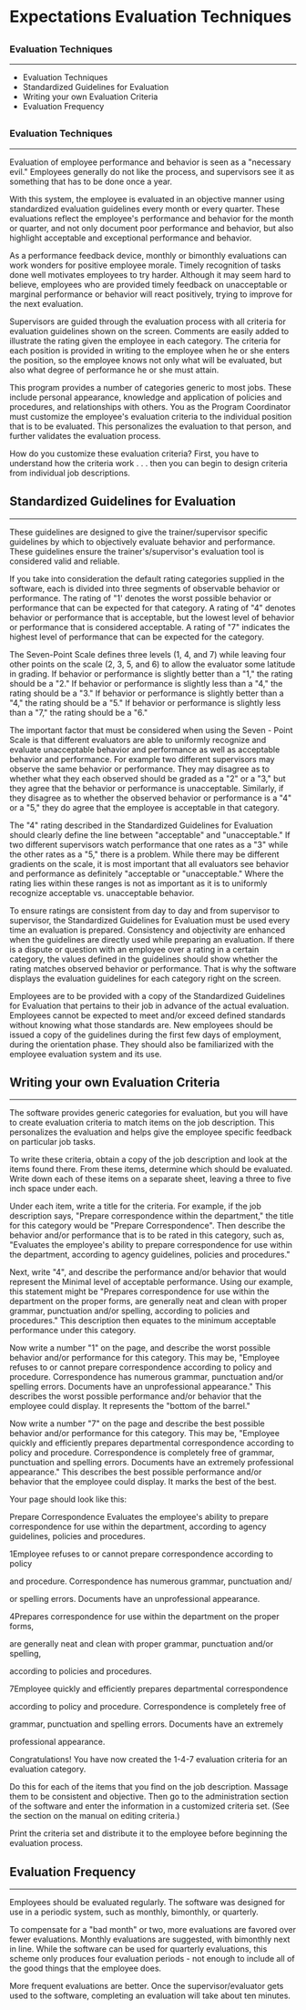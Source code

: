 # Expectations Evaluation Techniques

## <h3><strong>Evaluation Techniques</strong></h3>
-----------------------------------------------

* Evaluation Techniques
* Standardized Guidelines for Evaluation
* Writing your own Evaluation Criteria
* Evaluation Frequency

## <h3>Evaluation Techniques</h3>
------------------------------

Evaluation of employee performance and behavior is seen as a "necessary evil." Employees generally do not like the process, and supervisors see it as something that has to be done once a year.

With this system, the employee is evaluated in an objective manner using standardized evaluation guidelines every month or every quarter. These evaluations reflect the employee's performance and behavior for the month or quarter, and not only document poor performance and behavior, but also highlight acceptable and exceptional performance and behavior.

As a performance feedback device, monthly or bimonthly evaluations can work wonders for positive employee morale. Timely recognition of tasks done well motivates employees to try harder. Although it may seem hard to believe, employees who are provided timely feedback on unacceptable or marginal performance or behavior will react positively, trying to improve for the next evaluation.

Supervisors are guided through the evaluation process with all criteria for evaluation guidelines shown on the screen. Comments are easily added to illustrate the rating given the employee in each category. The criteria for each position is provided in writing to the employee when he or she enters the position, so the employee knows not only what will be evaluated, but also what degree of performance he or she must attain.

This program provides a number of categories generic to most jobs. These include personal appearance, knowledge and application of policies and procedures, and relationships with others. You as the Program Coordinator must customize the employee's evaluation criteria to the individual position that is to be evaluated. This personalizes the evaluation to that person, and further validates the evaluation process.

How do you customize these evaluation criteria? First, you have to understand how the criteria work . . . then you can begin to design criteria from individual job descriptions.

## Standardized Guidelines for Evaluation
--------------------------------------

These guidelines are designed to give the trainer/supervisor specific guidelines by which to objectively evaluate behavior and performance. These guidelines ensure the trainer's/supervisor's evaluation tool is considered valid and reliable.

If you take into consideration the default rating categories supplied in the software, each is divided into three segments of observable behavior or performance. The rating of "1' denotes the worst possible behavior or performance that can be expected for that category. A rating of "4" denotes behavior or performance that is acceptable, but the lowest level of behavior or performance that is considered acceptable. A rating of "7" indicates the highest level of performance that can be expected for the category.

The Seven-Point Scale defines three levels (1, 4, and 7) while leaving four other points on the scale (2, 3, 5, and 6) to allow the evaluator some latitude in grading. If behavior or performance is slightly better than a "1," the rating should be a "2." If behavior or performance is slightly less than a "4," the rating should be a "3." If behavior or performance is slightly better than a "4," the rating should be a "5." If behavior or performance is slightly less than a "7," the rating should be a "6."

The important factor that must be considered when using the Seven - Point Scale is that different evaluators are able to uniformly recognize and evaluate unacceptable behavior and performance as well as acceptable behavior and performance. For example two different supervisors may observe the same behavior or performance. They may disagree as to whether what they each observed should be graded as a "2" or a "3," but they agree that the behavior or performance is unacceptable. Similarly, if they disagree as to whether the observed behavior or performance is a "4" or a "5," they do agree that the employee is acceptable in that category.

The "4" rating described in the Standardized Guidelines for Evaluation should clearly define the line between "acceptable" and "unacceptable." If two different supervisors watch performance that one rates as a "3" while the other rates as a "5," there is a problem. While there may be different gradients on the scale, it is most important that all evaluators see behavior and performance as definitely "acceptable or "unacceptable." Where the rating lies within these ranges is not as important as it is to uniformly recognize acceptable vs. unacceptable behavior.

To ensure ratings are consistent from day to day and from supervisor to supervisor, the Standardized Guidelines for Evaluation must be used every time an evaluation is prepared. Consistency and objectivity are enhanced when the guidelines are directly used while preparing an evaluation. If there is a dispute or question with an employee over a rating in a certain category, the values defined in the guidelines should show whether the rating matches observed behavior or performance. That is why the software displays the evaluation guidelines for each category right on the screen.

Employees are to be provided with a copy of the Standardized Guidelines for Evaluation that pertains to their job in advance of the actual evaluation. Employees cannot be expected to meet and/or exceed defined standards without knowing what those standards are. New employees should be issued a copy of the guidelines during the first few days of employment, during the orientation phase. They should also be familiarized with the employee evaluation system and its use.

## Writing your own Evaluation Criteria
------------------------------------

The software provides generic categories for evaluation, but you will have to create evaluation criteria to match items on the job description. This personalizes the evaluation and helps give the employee specific feedback on particular job tasks.

To write these criteria, obtain a copy of the job description and look at the items found there. From these items, determine which should be evaluated. Write down each of these items on a separate sheet, leaving a three to five inch space under each.

Under each item, write a title for the criteria. For example, if the job description says, "Prepare correspondence within the department," the title for this category would be "Prepare Correspondence". Then describe the behavior and/or performance that is to be rated in this category, such as, "Evaluates the employee's ability to prepare correspondence for use within the department, according to agency guidelines, policies and procedures."

Next, write "4", and describe the performance and/or behavior that would represent the Minimal level of acceptable performance. Using our example, this statement might be "Prepares correspondence for use within the department on the proper forms, are generally neat and clean with proper grammar, punctuation and/or spelling, according to policies and procedures." This description then equates to the minimum acceptable performance under this category.

Now write a number "1" on the page, and describe the worst possible behavior and/or performance for this category. This may be, "Employee refuses to or cannot prepare correspondence according to policy and procedure. Correspondence has numerous grammar, punctuation and/or spelling errors. Documents have an unprofessional appearance." This describes the worst possible performance and/or behavior that the employee could display. It represents the "bottom of the barrel."

Now write a number "7" on the page and describe the best possible behavior and/or performance for this category. This may be, "Employee quickly and efficiently prepares departmental correspondence according to policy and procedure. Correspondence is completely free of grammar, punctuation and spelling errors. Documents have an extremely professional appearance." This describes the best possible performance and/or behavior that the employee could display. It marks the best of the best.

Your page should look like this:

Prepare Correspondence Evaluates the employee's ability to prepare correspondence for use within the department, according to agency guidelines, policies and procedures.

1Employee refuses to or cannot prepare correspondence according to policy

and procedure. Correspondence has numerous grammar, punctuation and/

or spelling errors. Documents have an unprofessional appearance.

4Prepares correspondence for use within the department on the proper forms,

are generally neat and clean with proper grammar, punctuation and/or spelling,

according to policies and procedures.

7Employee quickly and efficiently prepares departmental correspondence

according to policy and procedure. Correspondence is completely free of

grammar, punctuation and spelling errors. Documents have an extremely

professional appearance.

Congratulations! You have now created the 1-4-7 evaluation criteria for an evaluation category.

Do this for each of the items that you find on the job description. Massage them to be consistent and objective. Then go to the administration section of the software and enter the information in a customized criteria set. (See the section on the manual on editing criteria.)

Print the criteria set and distribute it to the employee before beginning the evaluation process.

## Evaluation Frequency
--------------------

Employees should be evaluated regularly. The software was designed for use in a periodic system, such as monthly, bimonthly, or quarterly.

To compensate for a "bad month" or two, more evaluations are favored over fewer evaluations. Monthly evaluations are suggested, with bimonthly next in line. While the software can be used for quarterly evaluations, this scheme only produces four evaluation periods - not enough to include all of the good things that the employee does.

More frequent evaluations are better. Once the supervisor/evaluator gets used to the software, completing an evaluation will take about ten minutes.
